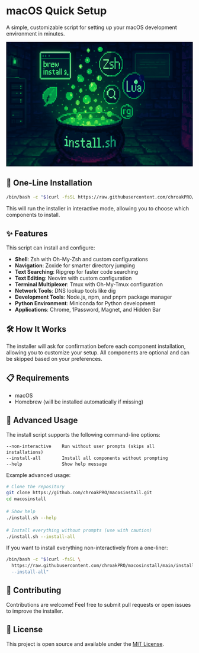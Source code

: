 # macOS Quick Setup

A simple, customizable script for setting up your macOS development environment in
minutes.

![macOS Quick Setup](images/githubrepo.png)

## 🚀 One-Line Installation

```bash
/bin/bash -c "$(curl -fsSL https://raw.githubusercontent.com/chroakPRO/macosinstall/main/install.sh)"
```

This will run the installer in interactive mode, allowing you to choose which
components to install.

## ✨ Features

This script can install and configure:

- **Shell**: Zsh with Oh-My-Zsh and custom configurations
- **Navigation**: Zoxide for smarter directory jumping
- **Text Searching**: Ripgrep for faster code searching
- **Text Editing**: Neovim with custom configuration
- **Terminal Multiplexer**: Tmux with Oh-My-Tmux configuration
- **Network Tools**: DNS lookup tools like dig
- **Development Tools**: Node.js, npm, and pnpm package manager
- **Python Environment**: Miniconda for Python development
- **Applications**: Chrome, 1Password, Magnet, and Hidden Bar

## 🛠️ How It Works

The installer will ask for confirmation before each component installation,
allowing you to customize your setup. All components are optional and can be
skipped based on your preferences.

## 📋 Requirements

- macOS
- Homebrew (will be installed automatically if missing)

## 🔄 Advanced Usage

The install script supports the following command-line options:

```text
--non-interactive    Run without user prompts (skips all installations)
--install-all        Install all components without prompting
--help               Show help message
```

Example advanced usage:

```bash
# Clone the repository
git clone https://github.com/chroakPRO/macosinstall.git
cd macosinstall

# Show help
./install.sh --help

# Install everything without prompts (use with caution)
./install.sh --install-all
```

If you want to install everything non-interactively from a one-liner:

```bash
/bin/bash -c "$(curl -fsSL \
  https://raw.githubusercontent.com/chroakPRO/macosinstall/main/install.sh) \
  --install-all"
```

## 🤝 Contributing

Contributions are welcome! Feel free to submit pull requests or open issues to
improve the installer.

## 📝 License

This project is open source and available under the [MIT License](LICENSE).
